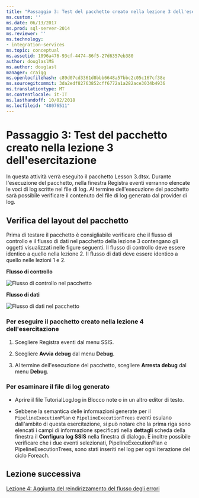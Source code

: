 ```yaml
---
title: "Passaggio 3: Test del pacchetto creato nella lezione 3 dell'esercitazione | Microsoft Docs"
ms.custom: ''
ms.date: 06/13/2017
ms.prod: sql-server-2014
ms.reviewer: ''
ms.technology:
- integration-services
ms.topic: conceptual
ms.assetid: 1096a476-93cf-4474-86f5-27d6357eb380
author: douglaslMS
ms.author: douglasl
manager: craigg
ms.openlocfilehash: c89d07cd3361d8bbb6648a57bbc2c05c167cf38e
ms.sourcegitcommit: 3da2edf82763852cff6772a1a282ace3034b4936
ms.translationtype: MT
ms.contentlocale: it-IT
ms.lasthandoff: 10/02/2018
ms.locfileid: "48076511"
---
```

# <a name="step-3-testing-the-lesson-3-tutorial-package"></a>Passaggio 3: Test del pacchetto creato nella lezione 3 dell'esercitazione
  In questa attività verrà eseguito il pacchetto Lesson 3.dtsx. Durante l'esecuzione del pacchetto, nella finestra Registra eventi verranno elencate le voci di log scritte nel file di log. Al termine dell'esecuzione del pacchetto sarà possibile verificare il contenuto del file di log generato dal provider di log.  
  
## <a name="checking-the-package-layout"></a>Verifica del layout del pacchetto  
 Prima di testare il pacchetto è consigliabile verificare che il flusso di controllo e il flusso di dati nel pacchetto della lezione 3 contengano gli oggetti visualizzati nelle figure seguenti. Il flusso di controllo deve essere identico a quello nella lezione 2. Il flusso di dati deve essere identico a quello nelle lezioni 1 e 2.  
  
 **Flusso di controllo**  
  
 ![Flusso di controllo nel pacchetto](../../2014/tutorials/media/task4lesson2control.gif "Flusso di controllo nel pacchetto")  
  
 **Flusso di dati**  
  
 ![Flusso di dati nel pacchetto](../../2014/tutorials/media/task9lesson1data.gif "Flusso di dati nel pacchetto")  
  
### <a name="to-run-the-lesson-4-tutorial-package"></a>Per eseguire il pacchetto creato nella lezione 4 dell'esercitazione  
  
1.  Scegliere Registra eventi dal menu SSIS.  
  
2.  Scegliere **Avvia debug** dal menu **Debug**.  
  
3.  Al termine dell'esecuzione del pacchetto, scegliere **Arresta debug** dal menu **Debug**.  
  
### <a name="to-examine-the-generated-log-file"></a>Per esaminare il file di log generato  
  
-   Aprire il file TutorialLog.log in Blocco note o in un altro editor di testo.  
  
-   Sebbene la semantica delle informazioni generate per il `PipelineExecutionPlan` e `PipelineExecutionTrees` eventi esulano dall'ambito di questa esercitazione, si può notare che la prima riga sono elencati i campi di informazione specificati nella **dettagli** scheda della finestra il **Configura log SSIS** nella finestra di dialogo. È inoltre possibile verificare che i due eventi selezionati, PipelineExecutionPlan e PipelineExecutionTrees, sono stati inseriti nel log per ogni iterazione del ciclo Foreach.  
  
## <a name="next-lesson"></a>Lezione successiva  
 [Lezione 4: Aggiunta del reindirizzamento del flusso degli errori](../integration-services/lesson-4-add-error-flow-redirection-with-ssis.md)  
  
  
